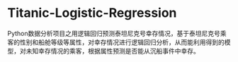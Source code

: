 # Titanic-Logistic-Regression
Python数据分析项目之用逻辑回归预测泰坦尼克号幸存情况，基于泰坦尼克号乘客的性别和船舱等级等属性，对幸存情况进行逻辑回归分析，从而能利用得到的模型，对未知幸存情况的乘客，根据属性预测是否能从沉船事件中幸存。
